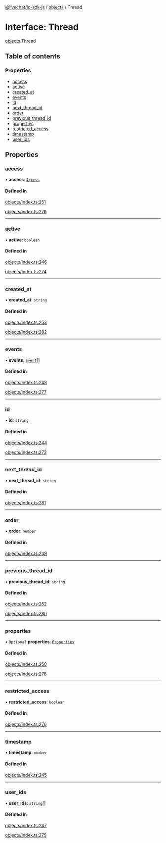 [@livechat/lc-sdk-js](../README.md) / [objects](../modules/objects.md) / Thread

# Interface: Thread

[objects](../modules/objects.md).Thread

## Table of contents

### Properties

- [access](objects.Thread.md#access)
- [active](objects.Thread.md#active)
- [created\_at](objects.Thread.md#created_at)
- [events](objects.Thread.md#events)
- [id](objects.Thread.md#id)
- [next\_thread\_id](objects.Thread.md#next_thread_id)
- [order](objects.Thread.md#order)
- [previous\_thread\_id](objects.Thread.md#previous_thread_id)
- [properties](objects.Thread.md#properties)
- [restricted\_access](objects.Thread.md#restricted_access)
- [timestamp](objects.Thread.md#timestamp)
- [user\_ids](objects.Thread.md#user_ids)

## Properties

### access

• **access**: [`Access`](objects.Access.md)

#### Defined in

[objects/index.ts:251](https://github.com/livechat/lc-sdk-js/blob/7431f2f/src/objects/index.ts#L251)

[objects/index.ts:279](https://github.com/livechat/lc-sdk-js/blob/7431f2f/src/objects/index.ts#L279)

___

### active

• **active**: `boolean`

#### Defined in

[objects/index.ts:246](https://github.com/livechat/lc-sdk-js/blob/7431f2f/src/objects/index.ts#L246)

[objects/index.ts:274](https://github.com/livechat/lc-sdk-js/blob/7431f2f/src/objects/index.ts#L274)

___

### created\_at

• **created\_at**: `string`

#### Defined in

[objects/index.ts:253](https://github.com/livechat/lc-sdk-js/blob/7431f2f/src/objects/index.ts#L253)

[objects/index.ts:282](https://github.com/livechat/lc-sdk-js/blob/7431f2f/src/objects/index.ts#L282)

___

### events

• **events**: [`Event`](../modules/objects.md#event)[]

#### Defined in

[objects/index.ts:248](https://github.com/livechat/lc-sdk-js/blob/7431f2f/src/objects/index.ts#L248)

[objects/index.ts:277](https://github.com/livechat/lc-sdk-js/blob/7431f2f/src/objects/index.ts#L277)

___

### id

• **id**: `string`

#### Defined in

[objects/index.ts:244](https://github.com/livechat/lc-sdk-js/blob/7431f2f/src/objects/index.ts#L244)

[objects/index.ts:273](https://github.com/livechat/lc-sdk-js/blob/7431f2f/src/objects/index.ts#L273)

___

### next\_thread\_id

• **next\_thread\_id**: `string`

#### Defined in

[objects/index.ts:281](https://github.com/livechat/lc-sdk-js/blob/7431f2f/src/objects/index.ts#L281)

___

### order

• **order**: `number`

#### Defined in

[objects/index.ts:249](https://github.com/livechat/lc-sdk-js/blob/7431f2f/src/objects/index.ts#L249)

___

### previous\_thread\_id

• **previous\_thread\_id**: `string`

#### Defined in

[objects/index.ts:252](https://github.com/livechat/lc-sdk-js/blob/7431f2f/src/objects/index.ts#L252)

[objects/index.ts:280](https://github.com/livechat/lc-sdk-js/blob/7431f2f/src/objects/index.ts#L280)

___

### properties

• `Optional` **properties**: [`Properties`](objects.Properties.md)

#### Defined in

[objects/index.ts:250](https://github.com/livechat/lc-sdk-js/blob/7431f2f/src/objects/index.ts#L250)

[objects/index.ts:278](https://github.com/livechat/lc-sdk-js/blob/7431f2f/src/objects/index.ts#L278)

___

### restricted\_access

• **restricted\_access**: `boolean`

#### Defined in

[objects/index.ts:276](https://github.com/livechat/lc-sdk-js/blob/7431f2f/src/objects/index.ts#L276)

___

### timestamp

• **timestamp**: `number`

#### Defined in

[objects/index.ts:245](https://github.com/livechat/lc-sdk-js/blob/7431f2f/src/objects/index.ts#L245)

___

### user\_ids

• **user\_ids**: `string`[]

#### Defined in

[objects/index.ts:247](https://github.com/livechat/lc-sdk-js/blob/7431f2f/src/objects/index.ts#L247)

[objects/index.ts:275](https://github.com/livechat/lc-sdk-js/blob/7431f2f/src/objects/index.ts#L275)
